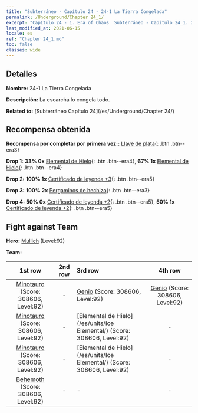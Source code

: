 ```yaml
---
title: "Subterráneo - Capítulo 24 - 24-1 La Tierra Congelada"
permalink: /Underground/Chapter 24_1/
excerpt: "Capítulo 24 - 1. Era of Chaos  Subterráneo - Capítulo 24_1. 24-1 La Tierra Congelada"
last_modified_at: 2021-06-15
locale: es
ref: "Chapter 24_1.md"
toc: false
classes: wide
---
```


## Detalles

 **Nombre:** 24-1 La Tierra Congelada

 **Descripción:** La escarcha lo congela todo.

 **Related to:** [Subterráneo Capítulo 24](/es/Underground/Chapter 24/)

## Recompensa obtenida

 **Recompensa por completar por primera vez::** [Llave de plata](/ItemsES/con_693/){: .btn .btn--era3}

 **Drop 1:** **33% 0x** [Elemental de Hielo](/ItemsES/unt_264/){: .btn .btn--era4}, **67% 1x** [Elemental de Hielo](/ItemsES/unt_264/){: .btn .btn--era4}

 **Drop 2:** **100% 1x** [Certificado de leyenda +3](/ItemsES/mat_88/){: .btn .btn--era5}

 **Drop 3:** **100% 2x** [Pergaminos de hechizo](/ItemsES/con_694/){: .btn .btn--era3}

 **Drop 4:** **50% 0x** [Certificado de leyenda +2](/ItemsES/mat_81/){: .btn .btn--era5}, **50% 1x** [Certificado de leyenda +2](/ItemsES/mat_81/){: .btn .btn--era5}


## Fight against Team
 **Hero:** [Mullich](/es/heroes/Mullich/) (Level:92)

 **Team:**


  | 1st row | 2nd row | 3rd row | 4th row |
  |:----:|:----:|:----|:----:|
  | [Minotauro](/es/units/Minotaur/) (Score: 308606, Level:92)  | - | [Genio](/es/units/Genie/) (Score: 308606, Level:92)  | [Genio](/es/units/Genie/) (Score: 308606, Level:92)  |
  | [Minotauro](/es/units/Minotaur/) (Score: 308606, Level:92)  | - | [Elemental de Hielo](/es/units/Ice Elemental/) (Score: 308606, Level:92)  | - |
  | [Minotauro](/es/units/Minotaur/) (Score: 308606, Level:92)  | - | [Elemental de Hielo](/es/units/Ice Elemental/) (Score: 308606, Level:92)  | - |
  | [Behemoth](/es/units/Behemoth/) (Score: 308606, Level:92)  | - | - | - |


